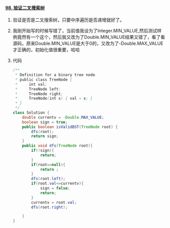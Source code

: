 #### [98. 验证二叉搜索树](https://leetcode-cn.com/problems/validate-binary-search-tree/)

1. 验证是否是二叉搜索树，只要中序遍历是否递增就好了。

2. 我刚开始写的时候写错了，当前值我设为了Integer.MIN_VALUE,然后测试样例竟然有一个这个，然后我又改为了Double.MIN_VALUE结果又错了，看了看源码，原来Double.MIN_VALUE是大于0的，又改为了-Double.MAX_VALUE才正确的，初始化值很重要，哈哈

3. 代码

   ```java
   /**
    * Definition for a binary tree node.
    * public class TreeNode {
    *     int val;
    *     TreeNode left;
    *     TreeNode right;
    *     TreeNode(int x) { val = x; }
    * }
    */
   class Solution {
       double currentv = -Double.MAX_VALUE;
       boolean sign = true;
       public boolean isValidBST(TreeNode root) {
           dfs(root);
           return sign;
       }
       public void dfs(TreeNode root){
           if(!sign){
               return;
           }
           if(root==null){
               return ;
           }
           dfs(root.left);
           if(root.val<=currentv){
               sign = false;
               return;
           }
           currentv = root.val;
           dfs(root.right);
   
       }
   }
   ```

   